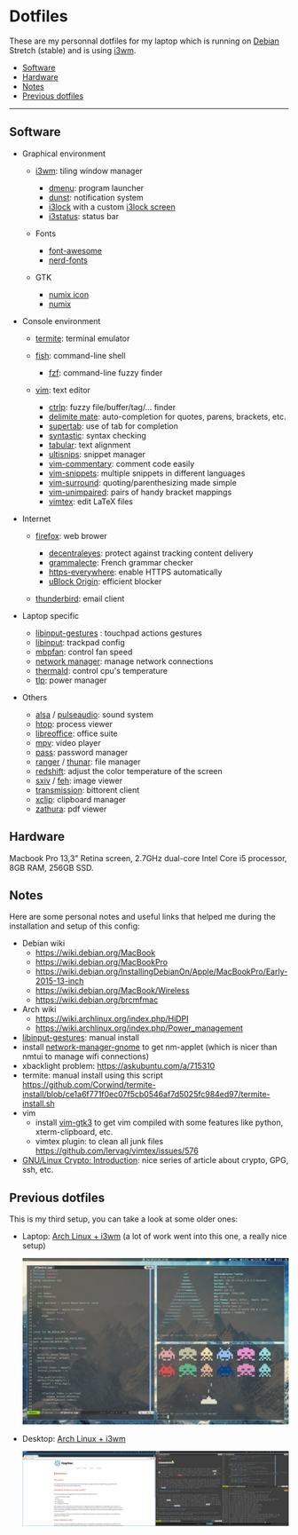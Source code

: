 # Dotfiles

These are my personnal dotfiles for my laptop which is running on [Debian](https://www.debian.org/) Stretch (stable) and is using [i3wm](http://i3wm.org/).

- [Software](#software)
- [Hardware](#hardware)
- [Notes](#notes)
- [Previous dotfiles](#previous-dotfiles)

---

## Software

- Graphical environment

	- [i3wm](http://i3wm.org/): tiling window manager
      
		- [dmenu](http://tools.suckless.org/dmenu/): program launcher
		- [dunst](http://www.knopwob.org/dunst/): notification system
		- [i3lock](https://i3wm.org/i3lock/) with a custom [i3lock screen](https://redd.it/3358vu)
		- [i3status](https://i3wm.org/i3status/): status bar

	- Fonts

		- [font-awesome](http://fontawesome.io/)
		- [nerd-fonts](https://github.com/ryanoasis/nerd-fonts)

	- GTK

		- [numix icon](https://github.com/numixproject/numix-icon-theme)
		- [numix](https://github.com/numixproject/numix-gtk-theme)

- Console environment

	- [termite](https://github.com/thestinger/termite): terminal emulator
	- [fish](https://fishshell.com/): command-line shell

		- [fzf](https://github.com/junegunn/fzf): command-line fuzzy finder

	- [vim](http://www.vim.org/): text editor

		- [ctrlp](https://github.com/ctrlpvim/ctrlp.vim): fuzzy file/buffer/tag/... finder
		- [delimite mate](https://github.com/Raimondi/delimitMate): auto-completion for quotes, parens, brackets, etc.
		- [supertab](https://github.com/ervandew/supertab): use of tab for completion
		- [syntastic](https://github.com/scrooloose/syntastic): syntax checking
		- [tabular](https://github.com/godlygeek/tabular): text alignment
		- [ultisnips](https://github.com/SirVer/ultisnips): snippet manager
		- [vim-commentary](https://github.com/tpope/vim-commentary): comment code easily
		- [vim-snippets](https://github.com/honza/vim-snippets): multiple snippets in different languages
		- [vim-surround](https://github.com/tpope/vim-surround): quoting/parenthesizing made simple
		- [vim-unimpaired](https://github.com/tpope/vim-unimpaired): pairs of handy bracket mappings
		- [vimtex](https://github.com/lervag/vimtex): edit LaTeX files

- Internet

	- [firefox](https://www.mozilla.org/en-US/firefox/desktop/): web brower

		- [decentraleyes](https://addons.mozilla.org/en-us/firefox/addon/decentraleyes/): protect against tracking content delivery
		- [grammalecte](https://addons.mozilla.org/en-US/firefox/addon/grammalecte-fr/): French grammar checker
		- [https-everywhere](https://addons.mozilla.org/en-US/firefox/addon/https-everywhere/): enable HTTPS automatically
		- [uBlock Origin](https://addons.mozilla.org/en-us/firefox/addon/ublock-origin/): efficient blocker

	- [thunderbird](https://www.mozilla.org/en-US/thunderbird/): email client

- Laptop specific

	- [libinput-gestures](https://github.com/bulletmark/libinput-gestures) : touchpad actions gestures
	- [libinput](https://freedesktop.org/wiki/Software/libinput/): trackpad config
	- [mbpfan](https://github.com/dgraziotin/mbpfan): control fan speed
	- [network manager](https://wiki.gnome.org/Projects/NetworkManager): manage network connections
	- [thermald](https://github.com/01org/thermal_daemon): control cpu's temperature
	- [tlp](http://linrunner.de/en/tlp/tlp.html): power manager

- Others

	- [alsa](http://www.alsa-project.org/main/index.php/Main_Page) / [pulseaudio](https://www.freedesktop.org/wiki/Software/PulseAudio/): sound system
	- [htop](http://hisham.hm/htop/): process viewer
	- [libreoffice](https://www.libreoffice.org/): office suite
	- [mpv](https://mpv.io/): video player
	- [pass](https://www.passwordstore.org/): password manager
	- [ranger](http://ranger.nongnu.org/) / [thunar](http://docs.xfce.org/xfce/thunar/start): file manager
	- [redshift](http://jonls.dk/redshift/): adjust the color temperature of the screen
	- [sxiv](https://github.com/muennich/sxiv) / [feh](http://feh.finalrewind.org/): image viewer
	- [transmission](https://www.transmissionbt.com/): bittorent client
	- [xclip](https://github.com/astrand/xclip): clipboard manager
	- [zathura](https://pwmt.org/projects/zathura/): pdf viewer

## Hardware

Macbook Pro 13,3" Retina screen, 2.7GHz dual-core Intel Core i5 processor, 8GB RAM, 256GB SSD.

## Notes

Here are some personal notes and useful links that helped me during the installation and setup of this config:

- Debian wiki
	- <https://wiki.debian.org/MacBook>
	- <https://wiki.debian.org/MacBookPro>
	- <https://wiki.debian.org/InstallingDebianOn/Apple/MacBookPro/Early-2015-13-inch>
	- <https://wiki.debian.org/MacBook/Wireless>
	- <https://wiki.debian.org/brcmfmac>
- Arch wiki
	- <https://wiki.archlinux.org/index.php/HiDPI>
	- <https://wiki.archlinux.org/index.php/Power_management>
- [libinput-gestures](https://github.com/bulletmark/libinput-gestures): manual install
- install [network-manager-gnome](https://packages.debian.org/stable/network-manager-gnome) to get nm-applet (which is nicer than nmtui to manage wifi connections)
- xbacklight problem: https://askubuntu.com/a/715310
- termite: manual install using this script <https://github.com/Corwind/termite-install/blob/ce1a6f771f0ec07f5cb0546af7d5025fc984ed97/termite-install.sh>
- vim
	- install [vim-gtk3](https://packages.debian.org/stretch/vim-gtk3) to get vim compiled with some features like python, xterm-clipboard, etc.
	- vimtex plugin: to clean all junk files <https://github.com/lervag/vimtex/issues/576>
- [GNU/Linux Crypto: Introduction](https://sanctum.geek.nz/arabesque/gnu-linux-crypto-introduction/): nice series of article about crypto, GPG, ssh, etc.

## Previous dotfiles

This is my third setup, you can take a look at some older ones:

- Laptop: [Arch Linux + i3wm](https://github.com/napnac/Dotfiles/tree/56e58522a3dee3ad9a4af06838e18f542c54ecbe) (a lot of work went into this one, a really nice setup)

	![Screenshot of older dotfiles on my laptop](/img/old_dotfiles_laptop.png)

- Desktop: [Arch Linux + i3wm](https://github.com/napnac/Dotfiles/tree/ac489524c4936f88a05ea50b77301294e4151f3e)

	![Screenshot of older dotfiles on my desktop](/img/old_dotfiles_desktop.png)
